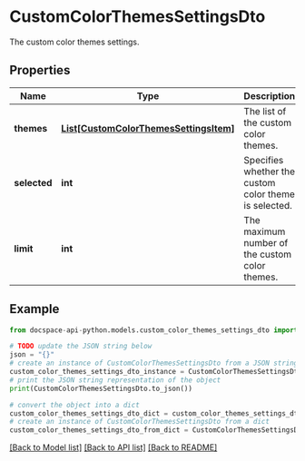 # CustomColorThemesSettingsDto
The custom color themes settings.

## Properties

Name | Type | Description | Notes
------------ | ------------- | ------------- | -------------
**themes** | [**List[CustomColorThemesSettingsItem]**](CustomColorThemesSettingsItem.md) | The list of the custom color themes. | [optional] 
**selected** | **int** | Specifies whether the custom color theme is selected. | [optional] 
**limit** | **int** | The maximum number of the custom color themes. | [optional] 

## Example

```python
from docspace-api-python.models.custom_color_themes_settings_dto import CustomColorThemesSettingsDto

# TODO update the JSON string below
json = "{}"
# create an instance of CustomColorThemesSettingsDto from a JSON string
custom_color_themes_settings_dto_instance = CustomColorThemesSettingsDto.from_json(json)
# print the JSON string representation of the object
print(CustomColorThemesSettingsDto.to_json())

# convert the object into a dict
custom_color_themes_settings_dto_dict = custom_color_themes_settings_dto_instance.to_dict()
# create an instance of CustomColorThemesSettingsDto from a dict
custom_color_themes_settings_dto_from_dict = CustomColorThemesSettingsDto.from_dict(custom_color_themes_settings_dto_dict)
```
[[Back to Model list]](../README.md#documentation-for-models) [[Back to API list]](../README.md#documentation-for-api-endpoints) [[Back to README]](../README.md)


